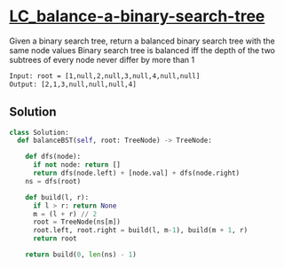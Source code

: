 # [LC_balance-a-binary-search-tree](https://leetcode.com/problems/balance-a-binary-search-tree)

Given a binary search tree, return a balanced binary search tree with the same node values
Binary search tree is balanced iff the depth of the two subtrees of every node never differ by more than 1

```txt
Input: root = [1,null,2,null,3,null,4,null,null]
Output: [2,1,3,null,null,null,4]
```

## Solution

```py
class Solution:
  def balanceBST(self, root: TreeNode) -> TreeNode:

    def dfs(node):
      if not node: return []
      return dfs(node.left) + [node.val] + dfs(node.right)
    ns = dfs(root)

    def build(l, r):
      if l > r: return None
      m = (l + r) // 2
      root = TreeNode(ns[m])
      root.left, root.right = build(l, m-1), build(m + 1, r)
      return root

    return build(0, len(ns) - 1)
```
